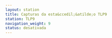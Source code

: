```yaml
---
layout: station
title: Capturas da esta&ccedil;&atilde;o TLP9
station: TLP9
navigation_weight: 9
status: desativada
---
```

